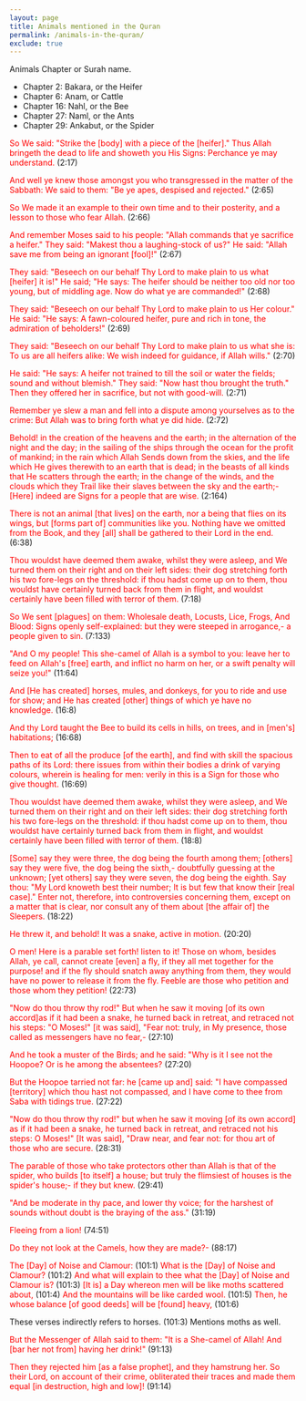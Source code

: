 ```yaml
---
layout: page
title: Animals mentioned in the Quran
permalink: /animals-in-the-quran/
exclude: true
---
```


Animals Chapter or Surah name.
- Chapter 2: Bakara, or the Heifer
- Chapter 6: Anam, or Cattle
- Chapter 16: Nahl, or the Bee
- Chapter 27: Naml, or the Ants
- Chapter 29: Ankabut, or the Spider

<span style="color:red;">So We said: "Strike the [body] with a piece of the [heifer]." Thus Allah
bringeth the dead to life and showeth you His Signs: Perchance ye may
understand.</span> (2:17)

<span style="color:red;">And well ye knew those amongst you who transgressed in the matter of the
Sabbath: We said to them: "Be ye apes, despised and rejected."</span> (2:65)

<span style="color:red;">So We made it an example to their own time and to their posterity, and a
lesson to those who fear Allah.</span> (2:66)

<span style="color:red;">And remember Moses said to his people: "Allah commands that ye sacrifice a
heifer." They said: "Makest thou a laughing-stock of us?" He said: "Allah save
me from being an ignorant [fool]!"</span> (2:67)

<span style="color:red;">They said: "Beseech on our behalf Thy Lord to make plain to us what [heifer]
it is!" He said; "He says: The heifer should be neither too old nor too young,
but of middling age. Now do what ye are commanded!"</span> (2:68)

<span style="color:red;">They said: "Beseech on our behalf Thy Lord to make plain to us Her colour."
He said: "He says: A fawn-coloured heifer, pure and rich in tone, the admiration
of beholders!"</span> (2:69)

<span style="color:red;">They said: "Beseech on our behalf Thy Lord to make plain to us what she is:
To us are all heifers alike: We wish indeed for guidance, if Allah wills."</span> (2:70)

<span style="color:red;">He said: "He says: A heifer not trained to till the soil or water the
fields; sound and without blemish." They said: "Now hast thou brought the
truth." Then they offered her in sacrifice, but not with good-will.</span> (2:71)

<span style="color:red;">Remember ye slew a man and fell into a dispute among yourselves as to the
crime: But Allah was to bring forth what ye did hide.</span> (2:72)

<span style="color:red;">Behold! in the creation of the heavens and the earth; in the alternation of
the night and the day; in the sailing of the ships through the ocean for the
profit of mankind; in the rain which Allah Sends down from the skies, and the
life which He gives therewith to an earth that is dead; in the beasts of all
kinds that He scatters through the earth; in the change of the winds, and the
clouds which they Trail like their slaves between the sky and the earth;- [Here]
indeed are Signs for a people that are wise.</span> (2:164)

<span style="color:red;">There is not an animal [that lives] on the earth, nor a being that flies on
its wings, but [forms part of] communities like you. Nothing have we omitted
from the Book, and they [all] shall be gathered to their Lord in the end.</span> (6:38)

<span style="color:red;">Thou wouldst have deemed them awake, whilst they were asleep, and We turned
them on their right and on their left sides: their dog stretching forth his two
fore-legs on the threshold: if thou hadst come up on to them, thou wouldst have
certainly turned back from them in flight, and wouldst certainly have been
filled with terror of them.</span> (7:18)

<span style="color:red;">So We sent [plagues] on them: Wholesale death, Locusts, Lice, Frogs, And
Blood: Signs openly self-explained: but they were steeped in arrogance,- a
people given to sin.</span> (7:133)

<span style="color:red;">"And O my people! This she-camel of Allah is a symbol to you: leave her to
feed on Allah's [free] earth, and inflict no harm on her, or a swift penalty
will seize you!"</span> (11:64)

<span style="color:red;">And [He has created] horses, mules, and donkeys, for you to ride and use for
show; and He has created [other] things of which ye have no knowledge.</span> (16:8)

<span style="color:red;">And thy Lord taught the Bee to build its cells in hills, on trees, and in
[men's] habitations;</span> (16:68)

<span style="color:red;">Then to eat of all the produce [of the earth], and find with skill the
spacious paths of its Lord: there issues from within their bodies a drink of
varying colours, wherein is healing for men: verily in this is a Sign for those
who give thought.</span> (16:69)

<span style="color:red;">Thou wouldst have deemed them awake, whilst they were asleep, and We turned
them on their right and on their left sides: their dog stretching forth his two
fore-legs on the threshold: if thou hadst come up on to them, thou wouldst have
certainly turned back from them in flight, and wouldst certainly have been
filled with terror of them.</span> (18:8)

<span style="color:red;">[Some] say they were three, the dog being the fourth among them; [others]
say they were five, the dog being the sixth,- doubtfully guessing at the
unknown; [yet others] say they were seven, the dog being the eighth. Say thou:
"My Lord knoweth best their number; It is but few that know their [real case]."
Enter not, therefore, into controversies concerning them, except on a matter
that is clear, nor consult any of them about [the affair of] the Sleepers.</span> (18:22)

<span style="color:red;">He threw it, and behold! It was a snake, active in motion.</span> (20:20)

<span style="color:red;">O men! Here is a parable set forth! listen to it! Those on whom, besides
Allah, ye call, cannot create [even] a fly, if they all met together for the
purpose! and if the fly should snatch away anything from them, they would have
no power to release it from the fly. Feeble are those who petition and those
whom they petition!</span> (22:73)

<span style="color:red;">"Now do thou throw thy rod!" But when he saw it moving [of its own accord]as
if it had been a snake, he turned back in retreat, and retraced not his steps:
"O Moses!" [it was said], "Fear not: truly, in My presence, those called as
messengers have no fear,-</span> (27:10)

<span style="color:red;">And he took a muster of the Birds; and he said: "Why is it I see not the
Hoopoe? Or is he among the absentees?</span> (27:20)

<span style="color:red;">But the Hoopoe tarried not far: he [came up and] said: "I have compassed
[territory] which thou hast not compassed, and I have come to thee from Saba
with tidings true.</span> (27:22)

<span style="color:red;">"Now do thou throw thy rod!" but when he saw it moving [of its own accord]
as if it had been a snake, he turned back in retreat, and retraced not his
steps: O Moses!" [It was said], "Draw near, and fear not: for thou art of those
who are secure.</span> (28:31)

<span style="color:red;">The parable of those who take protectors other than Allah is that of the
spider, who builds [to itself] a house; but truly the flimsiest of houses is the
spider's house;- if they but knew.</span> (29:41)

<span style="color:red;">"And be moderate in thy pace, and lower thy voice; for the harshest of
sounds without doubt is the braying of the ass."</span> (31:19)

<span style="color:red;">Fleeing from a lion!</span> (74:51)

<span style="color:red;">Do they not look at the Camels, how they are made?-</span> (88:17)

<span style="color:red;">The [Day] of Noise and Clamour:</span> (101:1)
<span style="color:red;">What is the [Day] of Noise and Clamour?</span> (101:2)
<span style="color:red;">And what will explain to thee what the [Day] of Noise and Clamour is?</span> (101:3)
<span style="color:red;">[It is] a Day whereon men will be like moths scattered about,</span> (101:4)
<span style="color:red;">And the mountains will be like carded wool.</span> (101:5)
<span style="color:red;">Then, he whose balance [of good deeds] will be [found] heavy,</span> (101:6)

These verses indirectly refers to horses. (101:3) Mentions moths as well.

<span style="color:red;">But the Messenger of Allah said to them: "It is a She-camel of Allah! And
[bar her not from] having her drink!"</span> (91:13)

<span style="color:red;">Then they rejected him [as a false prophet], and they hamstrung her. So
their Lord, on account of their crime, obliterated their traces and made them
equal [in destruction, high and low]!</span> (91:14)
